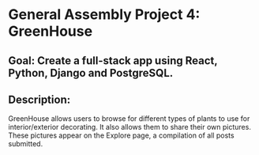 # General Assembly Project 4: GreenHouse

## Goal: Create a full-stack app using React, Python, Django and PostgreSQL.

## Description:
GreenHouse allows users to browse for different types of plants to use for interior/exterior decorating. It also allows them to share their own pictures. These pictures appear on the Explore page, a compilation of all posts submitted.


